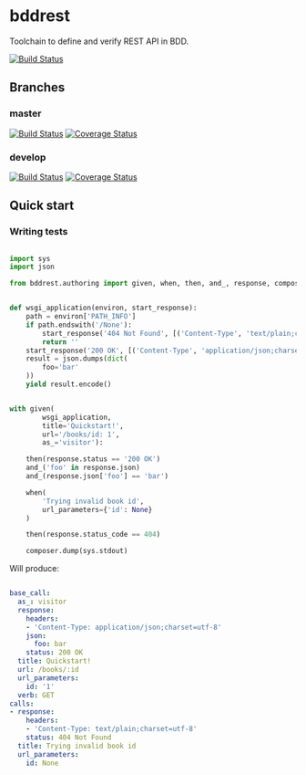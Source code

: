 # bddrest

Toolchain to define and verify REST API in BDD.

[![Build Status](http://img.shields.io/pypi/v/bddrest.svg)](https://pypi.python.org/pypi/bddrest)
     
## Branches

### master

[![Build Status](https://travis-ci.org/Carrene/bddrest.svg?branch=master)](https://travis-ci.org/Carrene/bddrest)
[![Coverage Status](https://coveralls.io/repos/github/Carrene/bddrest/badge.svg?branch=master)](https://coveralls.io/github/Carrene/bddrest?branch=master)

### develop

[![Build Status](https://travis-ci.org/Carrene/bddrest.svg?branch=develop)](https://travis-ci.org/Carrene/bddrest)
[![Coverage Status](https://coveralls.io/repos/github/Carrene/bddrest/badge.svg?branch=develop)](https://coveralls.io/github/Carrene/bddrest?branch=develop)


## Quick start

### Writing tests

```python

import sys
import json

from bddrest.authoring import given, when, then, and_, response, composer


def wsgi_application(environ, start_response):
    path = environ['PATH_INFO']
    if path.endswith('/None'):
        start_response('404 Not Found', [('Content-Type', 'text/plain;charset=utf-8')])
        return ''
    start_response('200 OK', [('Content-Type', 'application/json;charset=utf-8')])
    result = json.dumps(dict(
        foo='bar'
    ))
    yield result.encode()


with given(
        wsgi_application,
        title='Quickstart!',
        url='/books/id: 1',
        as_='visitor'):

    then(response.status == '200 OK')
    and_('foo' in response.json)
    and_(response.json['foo'] == 'bar')

    when(
        'Trying invalid book id',
        url_parameters={'id': None}
    )

    then(response.status_code == 404)

    composer.dump(sys.stdout)

```

Will produce:

```yaml

base_call:
  as_: visitor
  response:
    headers:
    - 'Content-Type: application/json;charset=utf-8'
    json:
      foo: bar
    status: 200 OK
  title: Quickstart!
  url: /books/:id
  url_parameters:
    id: '1'
  verb: GET
calls:
- response:
    headers:
    - 'Content-Type: text/plain;charset=utf-8'
    status: 404 Not Found
  title: Trying invalid book id
  url_parameters:
    id: None

```

